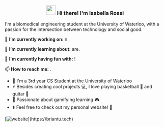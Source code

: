 <h3 align="center"><img src = "https://raw.githubusercontent.com/MartinHeinz/MartinHeinz/master/wave.gif" width = 30px> Hi there! I'm Isabella Rossi</h3>

I'm a biomedical engineering student at the University of Waterloo, with a passion for the intersection between technology and social good.

🔭 **I’m currently working on:** n.

🌱 **I’m currently learning about:** are.

👯 **I'm currently having fun with:** !

📫 **How to reach me:** .

- 🏫 I'm a 3rd year CS Student at the University of Waterloo
- ⚡ Besides creating cool projects 💻, I love playing basketball 🏀 and guitar 🎸
- 🌱 Passionate about gamifying learning 🎮
- ⬇️ Feel free to check out my personal website! 🧍

[![website](https://img.shields.io/website?down_color=lightgrey&down_message=down&label=briantu.tech&style=for-the-badge&up_color=brightgreen&up_message=up&url=[https%3A%2F%2Fbriantu.tech](https://isabellarossi.vercel.app)https://isabellarossi.vercel.app)](https://briantu.tech)
